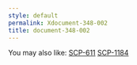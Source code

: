 ```yaml
---
style: default
permalink: Xdocument-348-002
title: document-348-002
---
```

You may also like:
[SCP-611](http://scp-wiki.net/scp-611)
[SCP-1184](http://scp-wiki.net/scp-1184)